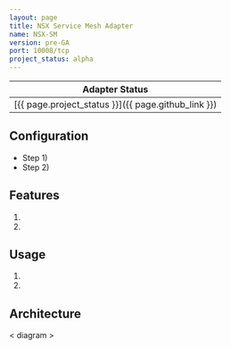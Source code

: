 ```yaml
---
layout: page
title: NSX Service Mesh Adapter
name: NSX-SM
version: pre-GA
port: 10008/tcp
project_status: alpha
---
```

| Adapter Status |
| :------------: |
| [{{ page.project_status }}]({{ page.github_link }})|

## Configuration
- Step 1)
- Step 2)

## Features
1. 
2. 

## Usage
1. 
2. 

## Architecture
< diagram >